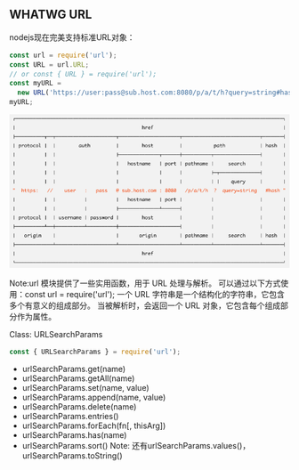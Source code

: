 ## WHATWG URL

nodejs现在完美支持标准URL对象：

```js
const url = require('url');
const URL = url.URL;
// or const { URL } = require('url');
const myURL =
  new URL('https://user:pass@sub.host.com:8080/p/a/t/h?query=string#hash');
myURL;
```


![url](/images/nodejs8/url.png)

Note:url 模块提供了一些实用函数，用于 URL 处理与解析。 可以通过以下方式使用：const url = require('url');
一个 URL 字符串是一个结构化的字符串，它包含多个有意义的组成部分。 当被解析时，会返回一个 URL 对象，它包含每个组成部分作为属性。


Class: URLSearchParams

```js
const { URLSearchParams } = require('url');
```
- urlSearchParams.get(name)
- urlSearchParams.getAll(name)
- urlSearchParams.set(name, value)
- urlSearchParams.append(name, value)
- urlSearchParams.delete(name)
- urlSearchParams.entries()
- urlSearchParams.forEach(fn[, thisArg])
- urlSearchParams.has(name)
- urlSearchParams.sort()
Note: 还有urlSearchParams.values()，urlSearchParams.toString()